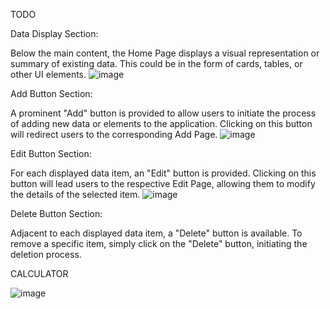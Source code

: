 TODO

Data Display Section:

Below the main content, the Home Page displays a visual representation or summary of existing data. This could be in the form of cards, tables, or other UI elements.
![image](https://github.com/neerajkumarroy/All_React_Project_With_Nodejs_And_mongoDB/assets/148259510/76e05c3c-d75c-4cc1-a6cc-31d79a9bcdd0)

Add Button Section:

A prominent "Add" button is provided to allow users to initiate the process of adding new data or elements to the application. Clicking on this button will redirect users to the corresponding Add Page.
![image](https://github.com/neerajkumarroy/All_React_Project_With_Nodejs_And_mongoDB/assets/148259510/b6877e52-1520-48d1-a752-5638ed1bd857)

Edit Button Section:

For each displayed data item, an "Edit" button is provided. Clicking on this button will lead users to the respective Edit Page, allowing them to modify the details of the selected item.
![image](https://github.com/neerajkumarroy/All_React_Project_With_Nodejs_And_mongoDB/assets/148259510/282ff8d4-4366-4747-bc3d-e744bfa9e44b)

Delete Button Section:

Adjacent to each displayed data item, a "Delete" button is available. To remove a specific item, simply click on the "Delete" button, initiating the deletion process.

CALCULATOR

![image](https://github.com/neerajkumarroy/All_React_Project_With_Nodejs_And_mongoDB/assets/148259510/eb589210-b231-437b-a57e-43504342b1eb)

